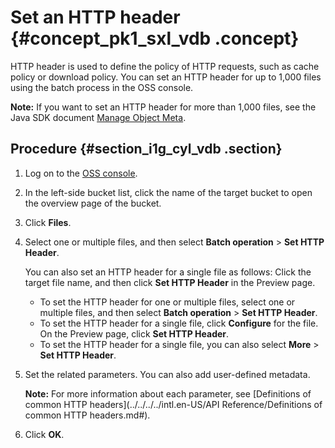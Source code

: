 # Set an HTTP header {#concept_pk1_sxl_vdb .concept}

HTTP header is used to define the policy of HTTP requests, such as cache policy or download policy. You can set an HTTP header for up to 1,000 files using the batch process in the OSS console.

**Note:** If you want to set an HTTP header for more than 1,000 files, see the Java SDK document [Manage Object Meta](https://www.alibabacloud.com/help/doc-detail/84840.htm).

## Procedure {#section_i1g_cyl_vdb .section}

1.  Log on to the [OSS console](https://oss.console.aliyun.com/).
2.  In the left-side bucket list, click the name of the target bucket to open the overview page of the bucket.
3.  Click **Files**.
4.  Select one or multiple files, and then select **Batch operation** \> **Set HTTP Header**.

    You can also set an HTTP header for a single file as follows: Click the target file name, and then click **Set HTTP Header** in the Preview page.

    -   To set the HTTP header for one or multiple files, select one or multiple files, and then select **Batch operation** \> **Set HTTP Header**.
    -   To set the HTTP header for a single file, click **Configure** for the file. On the Preview page, click **Set HTTP Header**.
    -   To set the HTTP header for a single file, you can also select **More** \> **Set HTTP Header**.
5.  Set the related parameters. You can also add user-defined metadata.

    **Note:** For more information about each parameter, see [Definitions of common HTTP headers](../../../../intl.en-US/API Reference/Definitions of common HTTP headers.md#).

6.  Click **OK**.

